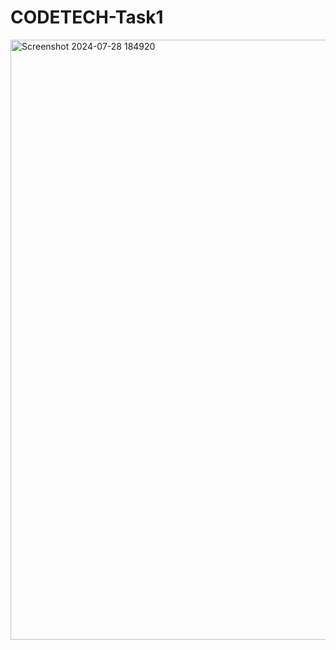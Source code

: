 # CODETECH-Task1
<img width="960" alt="Screenshot 2024-07-28 184920" src="https://github.com/user-attachments/assets/fa5755c7-5f6e-4c44-bba1-4b0c04d7aa98">
